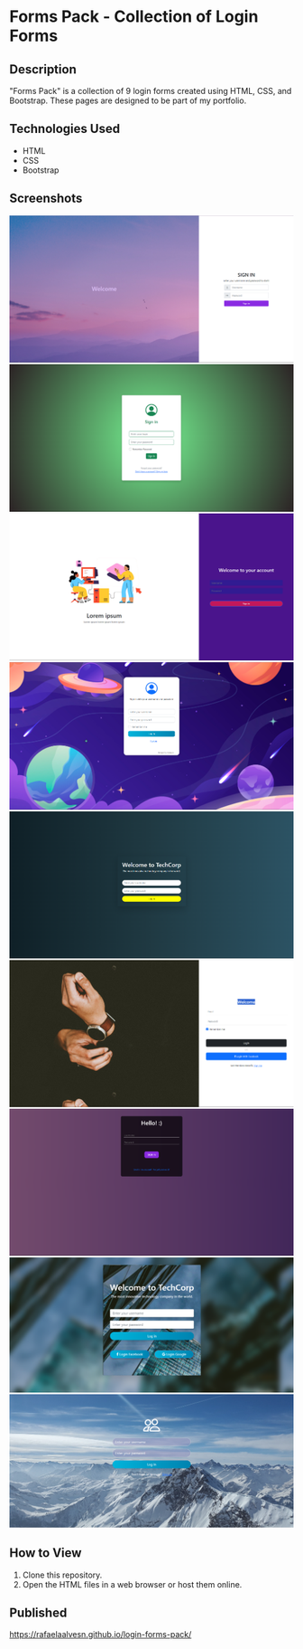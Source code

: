 # Forms Pack - Collection of Login Forms

## Description
"Forms Pack" is a collection of 9 login forms created using HTML, CSS, and Bootstrap. These pages are designed to be part of my portfolio.

## Technologies Used
- HTML
- CSS
- Bootstrap

## Screenshots


<img src="https://github.com/rafaelaalvesn/login-forms-pack/blob/main/form-1/img/form-1.png?raw=true" alt="Form 1">
<img src="https://github.com/rafaelaalvesn/login-forms-pack/blob/main/form-2/img/form-2.png?raw=true" alt="Form 2">
<img src="https://github.com/rafaelaalvesn/login-forms-pack/blob/main/form-3/img/form-3.png?raw=true" alt="Form 3">
<img src="https://github.com/rafaelaalvesn/login-forms-pack/blob/main/form-4/img/form-4.png?raw=true" alt="Form 4">
<img src="https://github.com/rafaelaalvesn/login-forms-pack/blob/main/form-5/img/form-5.png?raw=true" alt="Form 5">
<img src="https://github.com/rafaelaalvesn/login-forms-pack/blob/main/form-6/img/form-6.png?raw=true" alt="Form 6">
<img src="https://github.com/rafaelaalvesn/login-forms-pack/blob/main/form-7/img/form-7.png?raw=true" alt="Form 7">
<img src="https://github.com/rafaelaalvesn/login-forms-pack/blob/main/form-8/img/form-8.png?raw=true" alt="Form 8">
<img src="https://github.com/rafaelaalvesn/login-forms-pack/blob/main/form-9/img/form-9.png?raw=true" alt="Form 9">


## How to View
1. Clone this repository.
2. Open the HTML files in a web browser or host them online.


## Published
https://rafaelaalvesn.github.io/login-forms-pack/

